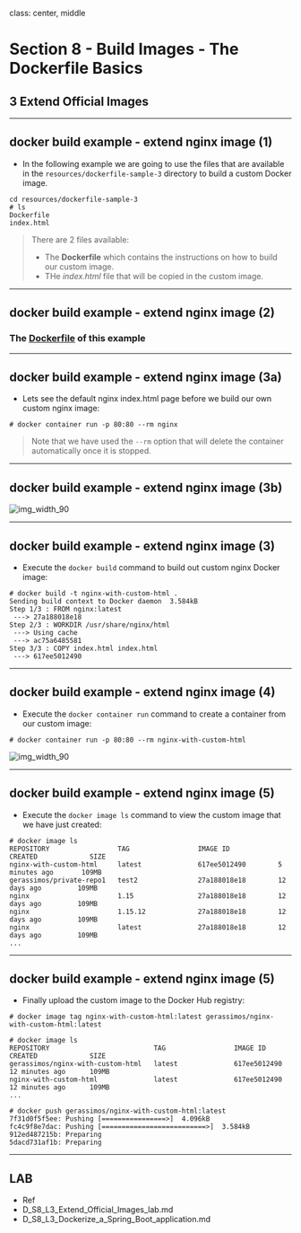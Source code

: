 class: center, middle
# Section 8 - Build Images - The Dockerfile Basics
## 3 Extend Official Images
---

## docker build example - extend nginx image (1)
- In the following example we are going to use the files that are available in the `resources/dockerfile-sample-3` directory to build a custom Docker image.
 
```terminal
cd resources/dockerfile-sample-3
# ls 
Dockerfile 
index.html
```
> There are 2 files available:
>  - The **Dockerfile** which contains the instructions on how to build our custom image.
>  - THe *index.html* file that will be copied in the custom image.

---

## docker build example - extend nginx image (2)
### The [Dockerfile](https://github.com/gerassimos/dgs19/blob/master/resources/dockerfile-sample-3/Dockerfile) of this example

---

## docker build example - extend nginx image (3a)
 - Lets see the default nginx index.html page before we  build our own custom nginx image: 
```terminal
# docker container run -p 80:80 --rm nginx
```
> Note that we have used the `--rm` option that will delete the container automatically once it is stopped.

---

## docker build example - extend nginx image (3b)
![img_width_90](images/D_S8_L3_nginx_default_html.jpg)

---

## docker build example - extend nginx image (3)
 - Execute the `docker build` command to build out custom nginx Docker image:
```terminal
# docker build -t nginx-with-custom-html .
Sending build context to Docker daemon  3.584kB
Step 1/3 : FROM nginx:latest
 ---> 27a188018e18
Step 2/3 : WORKDIR /usr/share/nginx/html
 ---> Using cache
 ---> ac75a6485581
Step 3/3 : COPY index.html index.html
 ---> 617ee5012490
```

---

## docker build example - extend nginx image (4)
 - Execute the `docker container run` command to create a container from our custom image:
```terminal
# docker container run -p 80:80 --rm nginx-with-custom-html
```
![img_width_90](images/D_S8_L3_nginx_custom_html.jpg)

---

## docker build example - extend nginx image (5)
- Execute the `docker image ls` command to view the custom image that we have just created:
```terminal
# docker image ls
REPOSITORY                 TAG                 IMAGE ID            CREATED             SIZE
nginx-with-custom-html     latest              617ee5012490        5 minutes ago       109MB
gerassimos/private-repo1   test2               27a188018e18        12 days ago         109MB
nginx                      1.15                27a188018e18        12 days ago         109MB
nginx                      1.15.12             27a188018e18        12 days ago         109MB
nginx                      latest              27a188018e18        12 days ago         109MB
...
```

---

## docker build example - extend nginx image (5)
 - Finally upload the custom image to the Docker Hub registry:  
 
```terminal
# docker image tag nginx-with-custom-html:latest gerassimos/nginx-with-custom-html:latest

# docker image ls
REPOSITORY                          TAG                 IMAGE ID            CREATED             SIZE
gerassimos/nginx-with-custom-html   latest              617ee5012490        12 minutes ago      109MB
nginx-with-custom-html              latest              617ee5012490        12 minutes ago      109MB
...

# docker push gerassimos/nginx-with-custom-html:latest
7f31d0f5f5ee: Pushing [================>]  4.096kB
fc4c9f8e7dac: Pushing [==========================>]  3.584kB
912ed487215b: Preparing
5dacd731af1b: Preparing
```

---

## LAB
 - Ref
 - D_S8_L3_Extend_Official_Images_lab.md
 - D_S8_L3_Dockerize_a_Spring_Boot_application.md

